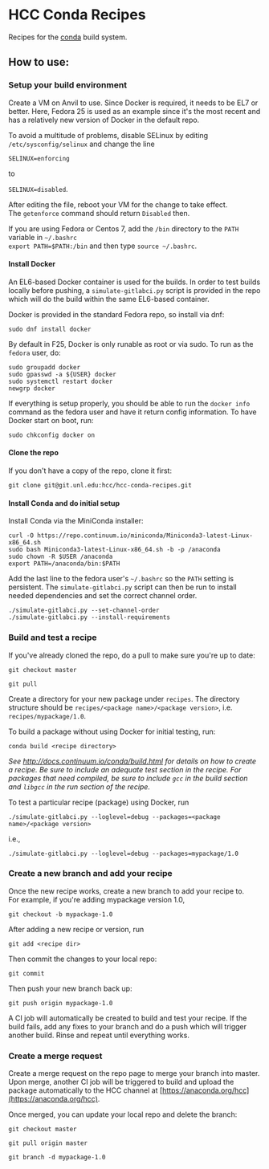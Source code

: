 HCC Conda Recipes
=================

Recipes for the [conda](https://conda.io) build system.

How to use:
-----------

### Setup your build environment

Create a VM on Anvil to use.  Since Docker is required, it needs to
be EL7 or better.  Here, Fedora 25 is used as an example since it's
the most recent and has a relatively new version of Docker in the
default repo.

To avoid a multitude of problems, disable SELinux by editing 
`/etc/sysconfig/selinux` and change the line

`SELINUX=enforcing`

to

`SELINUX=disabled`.

After editing the file, reboot your VM for the change to take effect.  
The `getenforce` command should return `Disabled` then.

If you are using Fedora or Centos 7, add the `/bin` directory to the `PATH`
variable in `~/.bashrc`   
`export PATH=$PATH:/bin`
and then type `source ~/.bashrc`.

#### Install Docker

An EL6-based Docker container is used for the builds.  In order to
test builds locally before pushing, a `simulate-gitlabci.py` script
is provided in the repo which will do the build within the same
EL6-based container.

Docker is provided in the standard Fedora repo, so install via dnf:

`sudo dnf install docker`

By default in F25, Docker is only runable as root or via sudo.  To run as the
`fedora` user, do:

```
sudo groupadd docker
sudo gpasswd -a ${USER} docker 
sudo systemctl restart docker
newgrp docker
```

If everything is setup properly, you should be able to run the `docker info`
command as the fedora user and have it return config information.  To have
Docker start on boot, run:

`sudo chkconfig docker on`

#### Clone the repo

If you don't have a copy of the repo, clone it first:

`git clone git@git.unl.edu:hcc/hcc-conda-recipes.git`

#### Install Conda and do initial setup

Install Conda via the MiniConda installer:

```
curl -O https://repo.continuum.io/miniconda/Miniconda3-latest-Linux-x86_64.sh
sudo bash Miniconda3-latest-Linux-x86_64.sh -b -p /anaconda
sudo chown -R $USER /anaconda
export PATH=/anaconda/bin:$PATH
```

Add the last line to the fedora user's `~/.bashrc` so the `PATH` setting is 
persistent.  The `simulate-gitlabci.py` script can then be run to install needed 
dependencies and set the correct channel order.

```
./simulate-gitlabci.py --set-channel-order
./simulate-gitlabci.py --install-requirements
```

### Build and test a recipe

If you've already cloned the repo, do a pull to make sure you're up to date:

`git checkout master`

`git pull`

Create a directory for your new package under `recipes`.  The directory
structure should be `recipes/<package name>/<package version>`, i.e.
`recipes/mypackage/1.0`.

To build a package without using Docker for initial testing, run:

`conda build <recipe directory>`

*See http://docs.continuum.io/conda/build.html for details on how to 
create a recipe.  Be sure to include an adequate test section in the recipe.
For packages that need compiled, be sure to include `gcc` in the build section
and `libgcc` in the run section of the recipe.*

To test a particular recipe (package) using Docker, run

`./simulate-gitlabci.py --loglevel=debug --packages=<package name>/<package version>`

i.e.,

`./simulate-gitlabci.py --loglevel=debug --packages=mypackage/1.0`

### Create a new branch and add your recipe

Once the new recipe works, create a new branch to add your recipe to.  
For example, if you're adding mypackage version 1.0,

`git checkout -b mypackage-1.0`

After adding a new recipe or version, run

`git add <recipe dir>`

Then commit the changes to your local repo:

`git commit`

Then push your new branch back up:

`git push origin mypackage-1.0` 

A CI job will automatically be created to build and test your recipe.  If the
build fails, add any fixes to your branch and do a push which will trigger another
build.  Rinse and repeat until everything works.

### Create a merge request

Create a merge request on the repo page to merge your branch into master.  Upon merge,
another CI job will be triggered to build and upload the package automatically to the
HCC channel at [https://anaconda.org/hcc](https://anaconda.org/hcc).

Once merged, you can update your local repo and delete the branch:

`git checkout master`

`git pull origin master`

`git branch -d mypackage-1.0`

